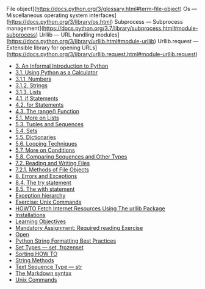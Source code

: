  File object](https://docs.python.org/3/glossary.html#term-file-object)
 Os — Miscellaneous operating system interfaces](https://docs.python.org/3/library/os.html)
 Subprocess — Subprocess management](https://docs.python.org/3.7/library/subprocess.html#module-subprocess)
 Urllib — URL handling modules](https://docs.python.org/3/library/urllib.html#module-urllib)
 Urllib.request — Extensible library for opening URLs](https://docs.python.org/3/library/urllib.request.html#module-urllib.request)
* [3. An Informal Introduction to Python](https://docs.python.org/3.7/tutorial/introduction.html#an-informal-introduction-to-python)
* [3.1. Using Python as a Calculator](https://docs.python.org/3.7/tutorial/introduction.html#using-python-as-a-calculator)
* [3.1.1. Numbers](https://docs.python.org/3.7/tutorial/introduction.html#numbers)
* [3.1.2. Strings](https://docs.python.org/3.7/tutorial/introduction.html#strings)
* [3.1.3. Lists](https://docs.python.org/3/tutorial/introduction.html#lists)
* [4.1. if Statements](https://docs.python.org/3/tutorial/controlflow.html#if-statements)
* [4.2. for Statements](https://docs.python.org/3/tutorial/controlflow.html#for-statements)
* [4.3. The range() Function](https://docs.python.org/3/tutorial/controlflow.html#the-range-function)
* [5.1. More on Lists](https://docs.python.org/3/tutorial/datastructures.html#more-on-lists)
* [5.3. Tuples and Sequences](https://docs.python.org/3/tutorial/datastructures.html#tuples-and-sequences)
* [5.4. Sets](https://docs.python.org/3/tutorial/datastructures.html#sets)
* [5.5. Dictionaries](https://docs.python.org/3/tutorial/datastructures.html#dictionaries)
* [5.6. Looping Techniques](https://docs.python.org/3/tutorial/datastructures.html#looping-techniques)
* [5.7. More on Conditions](https://docs.python.org/3/tutorial/datastructures.html#more-on-conditions)
* [5.8. Comparing Sequences and Other Types](https://docs.python.org/3/tutorial/datastructures.html#comparing-sequences-and-other-types)
* [7.2. Reading and Writing Files](https://docs.python.org/3/tutorial/inputoutput.html#reading-and-writing-files)
* [7.2.1. Methods of File Objects](https://docs.python.org/3/tutorial/inputoutput.html#methods-of-file-objects)
* [8. Errors and Exceptions](https://docs.python.org/3/tutorial/errors.html)
* [8.4. The try statement](https://docs.python.org/3/reference/compound_stmts.html#the-try-statement)
* [8.5. The with statement](https://docs.python.org/3/reference/compound_stmts.html#the-with-statement)
* [Exception hierarchy](https://docs.python.org/3/library/exceptions.html#exception-hierarchy)
* [Exercise: Unix Commands](/exercises/UNIX_commands.md)
* [HOWTO Fetch Internet Resources Using The urllib Package](https://docs.python.org/3/howto/urllib2.html)
* [Installations](/other_materials/installation.md)
* [Learning Objectives](/other_materials/learning_objectives.md)
* [Mandatory Assignment: Required reading Exercise](https://github.com/python-elective-2-spring-2019/Lesson-07-Required-reading-Exercise/exercises/README.md)
* [Open](https://docs.python.org/3/library/functions.html#open)
* [Python String Formatting Best Practices](https://realpython.com/python-string-formatting/)
* [Set Types — set, frozenset](https://docs.python.org/3/library/stdtypes.html#set-types-set-frozenset)
* [Sorting HOW TO](https://docs.python.org/3/howto/sorting.html#sorting-how-to)
* [String Methods](https://docs.python.org/3.7/library/stdtypes.html#string-methods)
* [Text Sequence Type — str](https://docs.python.org/3.7/library/stdtypes.html#text-sequence-type-str)
* [The Markdown syntax](other_materials/markdown.md)
* [Unix Commands](/other_materials/unix_commands.md)